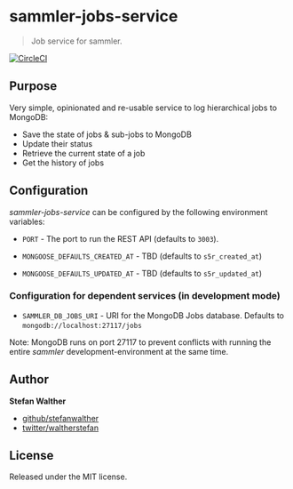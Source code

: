 # sammler-jobs-service

> Job service for sammler.

[![CircleCI](https://img.shields.io/circleci/project/github/sammler/sammler-jobs-service.svg)](https://circleci.com/gh/sammler/sammler-jobs-service)

## Purpose
Very simple, opinionated and re-usable service to log hierarchical jobs to MongoDB:

- Save the state of jobs & sub-jobs to MongoDB
- Update their status
- Retrieve the current state of a job
- Get the history of jobs

## Configuration
_sammler-jobs-service_ can be configured by the following environment variables:

- `PORT` - The port to run the REST API (defaults to `3003`).

- `MONGOOSE_DEFAULTS_CREATED_AT` - TBD (defaults to `s5r_created_at`)
- `MONGOOSE_DEFAULTS_UPDATED_AT` - TBD (defaults to `s5r_updated_at`)

### Configuration for dependent services (in development mode)

- `SAMMLER_DB_JOBS_URI` - URI for the MongoDB Jobs database. Defaults to `mongodb://localhost:27117/jobs`

Note: MongoDB runs on port 27117 to prevent conflicts with running the entire _sammler_ development-environment at the same time.

## Author
**Stefan Walther**

* [github/stefanwalther](https://github.com/stefanwalther)
* [twitter/waltherstefan](http://twitter.com/waltherstefan)

## License
Released under the MIT license.

